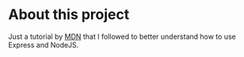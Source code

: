 # About this project

Just a tutorial by [MDN](https://developer.mozilla.org/en-US/docs/Learn/Server-side/Express_Nodejs) that I followed to better understand how to use Express and NodeJS.